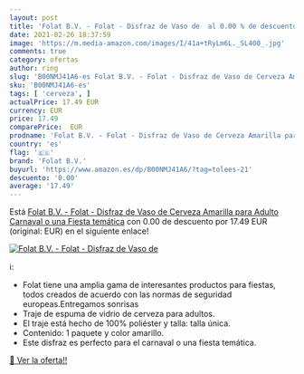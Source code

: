 ```yaml
---
layout: post
title: 'Folat B.V. - Folat - Disfraz de Vaso de  al 0.00 % de descuento'
date: 2021-02-26 18:37:59
image: 'https://m.media-amazon.com/images/I/41a+tRyLm6L._SL400_.jpg'
comments: true
category: ofertas
author: ring
slug: 'B00NMJ41A6-es Folat B.V. - Folat - Disfraz de Vaso de Cerveza Amarilla...'
sku: 'B00NMJ41A6-es'
tags: [ 'cerveza', ]
actualPrice: 17.49 EUR
currency: EUR
price: 17.49
comparePrice:  EUR
prodname: 'Folat B.V. - Folat - Disfraz de Vaso de Cerveza Amarilla para Adulto Carnaval o una Fiesta temática'
country: 'es'
flag: '🇪🇸'
brand: 'Folat B.V.'
buyurl: 'https://www.amazon.es/dp/B00NMJ41A6/?tag=tolees-21'
descuento: '0.00'
average: '17.49'
---
```


Está [Folat B.V. - Folat - Disfraz de Vaso de Cerveza Amarilla para Adulto Carnaval o una Fiesta temática](https://www.amazon.es/dp/B00NMJ41A6/?tag=tolees-21) con 0.00 de descuento por 17.49 EUR (original:  EUR) en el siguiente enlace!

[![Folat B.V. - Folat - Disfraz de Vaso de ](https://m.media-amazon.com/images/I/41a+tRyLm6L._SL400_.jpg)](https://www.amazon.es/dp/B00NMJ41A6/?tag=tolees-21)

ℹ️:

- Folat tiene una amplia gama de interesantes productos para fiestas, todos creados de acuerdo con las normas de seguridad europeas.Entregamos sonrisas
- Traje de espuma de vidrio de cerveza para adultos.
- El traje está hecho de 100% poliéster y talla: talla única.
- Contenido: 1 paquete y color amarillo.
- Este disfraz es perfecto para el carnaval o una fiesta temática.

[🛒 Ver la oferta!!](https://www.amazon.es/dp/B00NMJ41A6/?tag=tolees-21)
